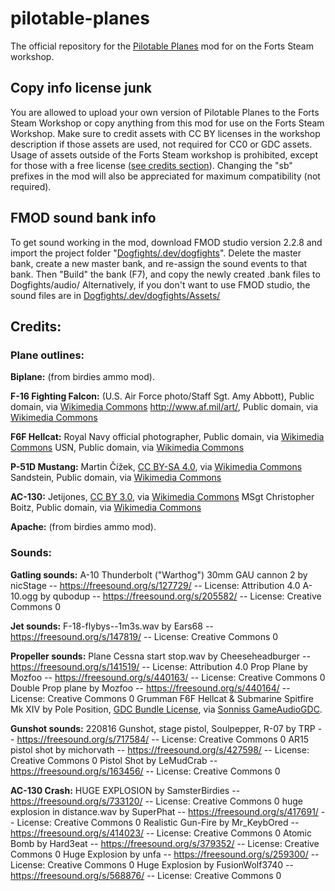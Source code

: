 # pilotable-planes
 The official repository for the [Pilotable Planes](https://steamcommunity.com/sharedfiles/filedetails/?id=3205783103) mod for on the Forts Steam workshop.


## Copy info license junk
You are allowed to upload your own version of Pilotable Planes to the Forts Steam Workshop or copy anything from this mod for use on the Forts Steam Workshop.
Make sure to credit assets with CC BY licenses in the workshop description if those assets are used, not required for CC0 or GDC assets.
Usage of assets outside of the Forts Steam workshop is prohibited, except for those with a free license ([see credits section](https://github.com/SamsterBirdies/pilotable-planes?tab=readme-ov-file#credits)).
Changing the "sb" prefixes in the mod will also be appreciated for maximum compatibility (not required).

## FMOD sound bank info
To get sound working in the mod, download FMOD studio version 2.2.8 and import the project folder "[Dogfights/.dev/dogfights](Dogfights/.dev/dogfights)".
Delete the master bank, create a new master bank, and re-assign the sound events to that bank.
Then "Build" the bank (F7), and copy the newly created .bank files to Dogfights/audio/
Alternatively, if you don't want to use FMOD studio, the sound files are in [Dogfights/.dev/dogfights/Assets/](Dogfights/.dev/dogfights/Assets/)

## Credits:

### Plane outlines:
**Biplane:** (from birdies ammo mod).

**F-16 Fighting Falcon:** (U.S. Air Force photo/Staff Sgt. Amy Abbott), Public domain, via [Wikimedia Commons](https://commons.wikimedia.org/wiki/File:Egyptian_Air_Force_F-16_Fighting_Falcon.jpg)
http://www.af.mil/art/, Public domain, via [Wikimedia Commons](https://commons.wikimedia.org/wiki/File:General_Dynamics_F-16_Fighting_Falcon_3-view_line_drawing.svg)

**F6F Hellcat:** Royal Navy official photographer, Public domain, via [Wikimedia Commons](https://commons.wikimedia.org/wiki/File:Hellcats_1840_NAS_in_flight_1944.jpg)
USN, Public domain, via [Wikimedia Commons](https://commons.wikimedia.org/wiki/File:F6F-5N_NAS_Jax_1944-45.jpg)

**P-51D Mustang:** Martin Čížek, [CC BY-SA 4.0](https://creativecommons.org/licenses/by-sa/4.0), via [Wikimedia Commons](https://commons.wikimedia.org/wiki/File:P-51D_Urban_Drew.jpg)
Sandstein, Public domain, via [Wikimedia Commons](https://commons.wikimedia.org/wiki/File:Swiss_Air_Force_P-51_Mustang_side_view.jpg)

**AC-130:** Jetijones, [CC BY 3.0](https://creativecommons.org/licenses/by/3.0), via [Wikimedia Commons](https://commons.wikimedia.org/wiki/File:Lockheed_Martin_AC-130U_Line_Drawing.svg)
MSgt Christopher Boitz, Public domain, via [Wikimedia Commons](https://commons.wikimedia.org/wiki/File:AC-130_(5872).jpg)

**Apache:** (from birdies ammo mod).

### Sounds:
**Gatling sounds:** A-10 Thunderbolt ("Warthog") 30mm GAU cannon 2 by nicStage -- https://freesound.org/s/127729/ -- License: Attribution 4.0
A-10.ogg by qubodup -- https://freesound.org/s/205582/ -- License: Creative Commons 0

**Jet sounds:** F-18-flybys--1m3s.wav by Ears68 -- https://freesound.org/s/147819/ -- License: Creative Commons 0

**Propeller sounds:** Plane Cessna start stop.wav by Cheeseheadburger -- https://freesound.org/s/141519/ -- License: Attribution 4.0
Prop Plane by Mozfoo -- https://freesound.org/s/440163/ -- License: Creative Commons 0
Double Prop plane by Mozfoo -- https://freesound.org/s/440164/ -- License: Creative Commons 0
Grumman F6F Hellcat & Submarine Spitfire Mk XIV by Pole Position, [GDC Bundle License](https://sonniss.com/gdc-bundle-license/), via [Sonniss GameAudioGDC](https://sonniss.com/gameaudiogdc).

**Gunshot sounds:** 220816 Gunshot, stage pistol, Soulpepper, R-07 by TRP -- https://freesound.org/s/717584/ -- License: Creative Commons 0
AR15 pistol shot by michorvath -- https://freesound.org/s/427598/ -- License: Creative Commons 0
Pistol Shot by LeMudCrab -- https://freesound.org/s/163456/ -- License: Creative Commons 0

**AC-130 Crash:** HUGE EXPLOSION by SamsterBirdies -- https://freesound.org/s/733120/ -- License: Creative Commons 0
huge explosion in distance.wav by SuperPhat -- https://freesound.org/s/417691/ -- License: Creative Commons 0
Realistic Gun-Fire by Mr_KeybOred -- https://freesound.org/s/414023/ -- License: Creative Commons 0
Atomic Bomb by Hard3eat -- https://freesound.org/s/379352/ -- License: Creative Commons 0
Huge Explosion by unfa -- https://freesound.org/s/259300/ -- License: Creative Commons 0
Huge Explosion by FusionWolf3740 -- https://freesound.org/s/568876/ -- License: Creative Commons 0
